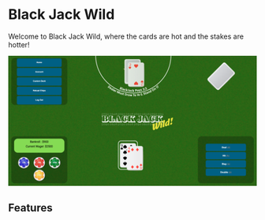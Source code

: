 # Black Jack Wild
Welcome to Black Jack Wild, where the cards are hot and the stakes are hotter!

![Alt text](./public/images/screenshot.png)

## Features
